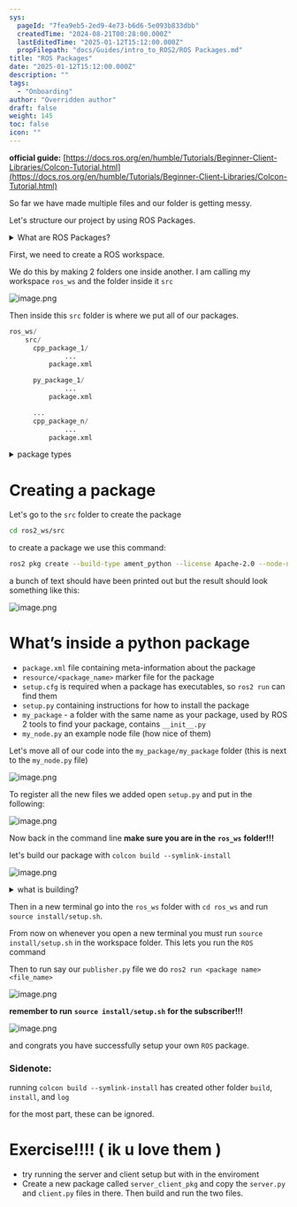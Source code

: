 ```yaml
---
sys:
  pageId: "7fea9eb5-2ed9-4e73-b6d6-5e093b833dbb"
  createdTime: "2024-08-21T00:28:00.000Z"
  lastEditedTime: "2025-01-12T15:12:00.000Z"
  propFilepath: "docs/Guides/intro_to_ROS2/ROS Packages.md"
title: "ROS Packages"
date: "2025-01-12T15:12:00.000Z"
description: ""
tags:
  - "Onboarding"
author: "Overridden author"
draft: false
weight: 145
toc: false
icon: ""
---
```


**official guide:** [https://docs.ros.org/en/humble/Tutorials/Beginner-Client-Libraries/Colcon-Tutorial.html](https://docs.ros.org/en/humble/Tutorials/Beginner-Client-Libraries/Colcon-Tutorial.html)

So far we have made multiple files and our folder is getting messy.

Let's structure our project by using ROS Packages.

<details>

<summary>What are ROS Packages?</summary>

ROS Packages are, as the name implies, packages of code that are highly sharable between ROS developers.

They consist of a folder, `package.xml` file, and source code

```python
      cpp_package_1/
		      ... imagine much code files here ..
          package.xml
```

</details>

First, we need to create a ROS workspace.

We do this by making 2 folders one inside another. I am calling my workspace `ros_ws` and the folder inside it `src`

![image.png](https://prod-files-secure.s3.us-west-2.amazonaws.com/d518164a-d88e-44d1-a4ee-3adb3bd8bce0/70706947-fd18-4537-a67b-e12946812d31/image.png?X-Amz-Algorithm=AWS4-HMAC-SHA256&X-Amz-Content-Sha256=UNSIGNED-PAYLOAD&X-Amz-Credential=ASIAZI2LB4663PWR4XNL%2F20250617%2Fus-west-2%2Fs3%2Faws4_request&X-Amz-Date=20250617T132556Z&X-Amz-Expires=3600&X-Amz-Security-Token=IQoJb3JpZ2luX2VjEIz%2F%2F%2F%2F%2F%2F%2F%2F%2F%2FwEaCXVzLXdlc3QtMiJIMEYCIQD3hKamIx07E18NlXcKnNCK%2BNiR3m12dj3CFTjpNI0I7AIhANshHJuyKjZXyOc62k1l2ZL99oiAdT3O5GDWJkHCt7mzKv8DCHUQABoMNjM3NDIzMTgzODA1IgxgEXWHvi9hm%2BltQ%2FMq3APro5VMW4BU5QXMWc%2Bv9Z0gIG0KMXTEetzY0Zeji6Xk2TDsWlrSSpT905wJnA%2FnDx1kDiAP2hMwhclkd6j7TFMx%2BLGt%2BEESgWsTmyjr4H3KvyjOVrjvJVQGlE%2FndPXrB1oeuBia%2BNTGnTJlSwY1oEgYuN5vtng5jHxGIOBZyX2QDdGHmnb0O9x69NzaFT%2FxA3SmROJNhmpOH%2BmF3yhN3xbPpaVon9eS8mR1E3pQvspZI7wvijycVQuHZXSpbWrbkYRxOAOrlXGvFaJ9l5Hr7vXw0TmTXUZZnogBstDXvrSk0KisVN8uGF%2BzYVEiXQH7PpTUSNknkaMAtCoG5iEq067mKF6JGg7GDl%2FkBTYGfkjqMqsE2LtzBgyYyPcy29FqTOXC%2Fc8nGsoGOKHeo9J1Ptw563WFxSLCz1kTixV3UAl9ld7BDaYtQFTbVmpx9W19T3Hr2X7JUYylNcSg4GaxYqGUs1N%2FG9C0JqfqWPC5UjG1fHy3ILZkv4QH%2FNm8ntRoneiceFR7Q9eJ9wcV%2Fr6e0gGl7vTrJlwQdKMDahQS1gIE0ERNfu0vsvFIBX0b9cTS%2FOoPgMPXvcBSdPCgKk0Sgomp%2BZuqxYqtEF%2FEQdlBXUoAy3SjUXIKP90Ht1TKnDDnpsXCBjqkAfauSpNOH%2B3KfAHhWNQ8tIi5Qaudo7fK7FpRIo65zRyziJQuveFTvaZvpxsUS2SyO20%2FrFGnYbygWYgycLIpecBjFb5VOsT8X9JTuYRcs%2FN4Ig05j8PLV2Bl2Ji8mUepgVWU9SaCQHrFvobx%2FTQKcRg6r5VX7QFiN93bxKEiPAIggQRwXIysHEJ5ZDtN%2F8xuHyiz66TfOnv43pIi2qrlT9%2B3I4h%2B&X-Amz-Signature=c0a1adcdc4fbca73410c267a0f7b65065de047ca25295d1dad55f610dcc342a1&X-Amz-SignedHeaders=host&x-amz-checksum-mode=ENABLED&x-id=GetObject)

Then inside this `src` folder is where we put all of our packages.

```python
ros_ws/
    src/
      cpp_package_1/
		      ...
          package.xml

      py_package_1/
		      ...
          package.xml

      ...
      cpp_package_n/
		      ...
          package.xml

```

<details>

<summary>package types</summary>

packages can be either `C++` or python.

the intern file structure is different for each but for this guide we will stick to creating python packages

</details>

# Creating a package

Let's go to the `src` folder to create the package

```bash
cd ros2_ws/src
```

to create a package we use this command:

```bash
ros2 pkg create --build-type ament_python --license Apache-2.0 --node-name my_node my_package
```

a bunch of text should have been printed out but the result should look something like this:

![image.png](https://prod-files-secure.s3.us-west-2.amazonaws.com/d518164a-d88e-44d1-a4ee-3adb3bd8bce0/e6cf1e3f-8512-4a3e-b131-079f800bf3e8/image.png?X-Amz-Algorithm=AWS4-HMAC-SHA256&X-Amz-Content-Sha256=UNSIGNED-PAYLOAD&X-Amz-Credential=ASIAZI2LB4663PWR4XNL%2F20250617%2Fus-west-2%2Fs3%2Faws4_request&X-Amz-Date=20250617T132556Z&X-Amz-Expires=3600&X-Amz-Security-Token=IQoJb3JpZ2luX2VjEIz%2F%2F%2F%2F%2F%2F%2F%2F%2F%2FwEaCXVzLXdlc3QtMiJIMEYCIQD3hKamIx07E18NlXcKnNCK%2BNiR3m12dj3CFTjpNI0I7AIhANshHJuyKjZXyOc62k1l2ZL99oiAdT3O5GDWJkHCt7mzKv8DCHUQABoMNjM3NDIzMTgzODA1IgxgEXWHvi9hm%2BltQ%2FMq3APro5VMW4BU5QXMWc%2Bv9Z0gIG0KMXTEetzY0Zeji6Xk2TDsWlrSSpT905wJnA%2FnDx1kDiAP2hMwhclkd6j7TFMx%2BLGt%2BEESgWsTmyjr4H3KvyjOVrjvJVQGlE%2FndPXrB1oeuBia%2BNTGnTJlSwY1oEgYuN5vtng5jHxGIOBZyX2QDdGHmnb0O9x69NzaFT%2FxA3SmROJNhmpOH%2BmF3yhN3xbPpaVon9eS8mR1E3pQvspZI7wvijycVQuHZXSpbWrbkYRxOAOrlXGvFaJ9l5Hr7vXw0TmTXUZZnogBstDXvrSk0KisVN8uGF%2BzYVEiXQH7PpTUSNknkaMAtCoG5iEq067mKF6JGg7GDl%2FkBTYGfkjqMqsE2LtzBgyYyPcy29FqTOXC%2Fc8nGsoGOKHeo9J1Ptw563WFxSLCz1kTixV3UAl9ld7BDaYtQFTbVmpx9W19T3Hr2X7JUYylNcSg4GaxYqGUs1N%2FG9C0JqfqWPC5UjG1fHy3ILZkv4QH%2FNm8ntRoneiceFR7Q9eJ9wcV%2Fr6e0gGl7vTrJlwQdKMDahQS1gIE0ERNfu0vsvFIBX0b9cTS%2FOoPgMPXvcBSdPCgKk0Sgomp%2BZuqxYqtEF%2FEQdlBXUoAy3SjUXIKP90Ht1TKnDDnpsXCBjqkAfauSpNOH%2B3KfAHhWNQ8tIi5Qaudo7fK7FpRIo65zRyziJQuveFTvaZvpxsUS2SyO20%2FrFGnYbygWYgycLIpecBjFb5VOsT8X9JTuYRcs%2FN4Ig05j8PLV2Bl2Ji8mUepgVWU9SaCQHrFvobx%2FTQKcRg6r5VX7QFiN93bxKEiPAIggQRwXIysHEJ5ZDtN%2F8xuHyiz66TfOnv43pIi2qrlT9%2B3I4h%2B&X-Amz-Signature=e3a1cf92954b253f9525dd0fa7ee8b9928979896f163a2f0118473d80f07e26f&X-Amz-SignedHeaders=host&x-amz-checksum-mode=ENABLED&x-id=GetObject)

# What’s inside a python package

- `package.xml` file containing meta-information about the package
- `resource/<package_name>` marker file for the package
- `setup.cfg` is required when a package has executables, so `ros2 run` can find them
- `setup.py` containing instructions for how to install the package
- `my_package` - a folder with the same name as your package, used by ROS 2 tools to find your package, contains `__init__.py`
- `my_node.py` an example node file (how nice of them)

Let's move all of our code into the `my_package/my_package` folder (this is next to the `my_node.py` file)

![image.png](https://prod-files-secure.s3.us-west-2.amazonaws.com/d518164a-d88e-44d1-a4ee-3adb3bd8bce0/9ce58f11-0da9-4d3e-b86d-506a9685d378/image.png?X-Amz-Algorithm=AWS4-HMAC-SHA256&X-Amz-Content-Sha256=UNSIGNED-PAYLOAD&X-Amz-Credential=ASIAZI2LB4663PWR4XNL%2F20250617%2Fus-west-2%2Fs3%2Faws4_request&X-Amz-Date=20250617T132556Z&X-Amz-Expires=3600&X-Amz-Security-Token=IQoJb3JpZ2luX2VjEIz%2F%2F%2F%2F%2F%2F%2F%2F%2F%2FwEaCXVzLXdlc3QtMiJIMEYCIQD3hKamIx07E18NlXcKnNCK%2BNiR3m12dj3CFTjpNI0I7AIhANshHJuyKjZXyOc62k1l2ZL99oiAdT3O5GDWJkHCt7mzKv8DCHUQABoMNjM3NDIzMTgzODA1IgxgEXWHvi9hm%2BltQ%2FMq3APro5VMW4BU5QXMWc%2Bv9Z0gIG0KMXTEetzY0Zeji6Xk2TDsWlrSSpT905wJnA%2FnDx1kDiAP2hMwhclkd6j7TFMx%2BLGt%2BEESgWsTmyjr4H3KvyjOVrjvJVQGlE%2FndPXrB1oeuBia%2BNTGnTJlSwY1oEgYuN5vtng5jHxGIOBZyX2QDdGHmnb0O9x69NzaFT%2FxA3SmROJNhmpOH%2BmF3yhN3xbPpaVon9eS8mR1E3pQvspZI7wvijycVQuHZXSpbWrbkYRxOAOrlXGvFaJ9l5Hr7vXw0TmTXUZZnogBstDXvrSk0KisVN8uGF%2BzYVEiXQH7PpTUSNknkaMAtCoG5iEq067mKF6JGg7GDl%2FkBTYGfkjqMqsE2LtzBgyYyPcy29FqTOXC%2Fc8nGsoGOKHeo9J1Ptw563WFxSLCz1kTixV3UAl9ld7BDaYtQFTbVmpx9W19T3Hr2X7JUYylNcSg4GaxYqGUs1N%2FG9C0JqfqWPC5UjG1fHy3ILZkv4QH%2FNm8ntRoneiceFR7Q9eJ9wcV%2Fr6e0gGl7vTrJlwQdKMDahQS1gIE0ERNfu0vsvFIBX0b9cTS%2FOoPgMPXvcBSdPCgKk0Sgomp%2BZuqxYqtEF%2FEQdlBXUoAy3SjUXIKP90Ht1TKnDDnpsXCBjqkAfauSpNOH%2B3KfAHhWNQ8tIi5Qaudo7fK7FpRIo65zRyziJQuveFTvaZvpxsUS2SyO20%2FrFGnYbygWYgycLIpecBjFb5VOsT8X9JTuYRcs%2FN4Ig05j8PLV2Bl2Ji8mUepgVWU9SaCQHrFvobx%2FTQKcRg6r5VX7QFiN93bxKEiPAIggQRwXIysHEJ5ZDtN%2F8xuHyiz66TfOnv43pIi2qrlT9%2B3I4h%2B&X-Amz-Signature=eab5850ad3c07732aa533db8ffb3cbd7d2fb92819345bd3f73499ef082f5e5a7&X-Amz-SignedHeaders=host&x-amz-checksum-mode=ENABLED&x-id=GetObject)

To register all the new files we added open `setup.py` and put in the following:

![image.png](https://prod-files-secure.s3.us-west-2.amazonaws.com/d518164a-d88e-44d1-a4ee-3adb3bd8bce0/1cd7c262-4cae-4496-9d75-c178537d24a2/image.png?X-Amz-Algorithm=AWS4-HMAC-SHA256&X-Amz-Content-Sha256=UNSIGNED-PAYLOAD&X-Amz-Credential=ASIAZI2LB4663PWR4XNL%2F20250617%2Fus-west-2%2Fs3%2Faws4_request&X-Amz-Date=20250617T132556Z&X-Amz-Expires=3600&X-Amz-Security-Token=IQoJb3JpZ2luX2VjEIz%2F%2F%2F%2F%2F%2F%2F%2F%2F%2FwEaCXVzLXdlc3QtMiJIMEYCIQD3hKamIx07E18NlXcKnNCK%2BNiR3m12dj3CFTjpNI0I7AIhANshHJuyKjZXyOc62k1l2ZL99oiAdT3O5GDWJkHCt7mzKv8DCHUQABoMNjM3NDIzMTgzODA1IgxgEXWHvi9hm%2BltQ%2FMq3APro5VMW4BU5QXMWc%2Bv9Z0gIG0KMXTEetzY0Zeji6Xk2TDsWlrSSpT905wJnA%2FnDx1kDiAP2hMwhclkd6j7TFMx%2BLGt%2BEESgWsTmyjr4H3KvyjOVrjvJVQGlE%2FndPXrB1oeuBia%2BNTGnTJlSwY1oEgYuN5vtng5jHxGIOBZyX2QDdGHmnb0O9x69NzaFT%2FxA3SmROJNhmpOH%2BmF3yhN3xbPpaVon9eS8mR1E3pQvspZI7wvijycVQuHZXSpbWrbkYRxOAOrlXGvFaJ9l5Hr7vXw0TmTXUZZnogBstDXvrSk0KisVN8uGF%2BzYVEiXQH7PpTUSNknkaMAtCoG5iEq067mKF6JGg7GDl%2FkBTYGfkjqMqsE2LtzBgyYyPcy29FqTOXC%2Fc8nGsoGOKHeo9J1Ptw563WFxSLCz1kTixV3UAl9ld7BDaYtQFTbVmpx9W19T3Hr2X7JUYylNcSg4GaxYqGUs1N%2FG9C0JqfqWPC5UjG1fHy3ILZkv4QH%2FNm8ntRoneiceFR7Q9eJ9wcV%2Fr6e0gGl7vTrJlwQdKMDahQS1gIE0ERNfu0vsvFIBX0b9cTS%2FOoPgMPXvcBSdPCgKk0Sgomp%2BZuqxYqtEF%2FEQdlBXUoAy3SjUXIKP90Ht1TKnDDnpsXCBjqkAfauSpNOH%2B3KfAHhWNQ8tIi5Qaudo7fK7FpRIo65zRyziJQuveFTvaZvpxsUS2SyO20%2FrFGnYbygWYgycLIpecBjFb5VOsT8X9JTuYRcs%2FN4Ig05j8PLV2Bl2Ji8mUepgVWU9SaCQHrFvobx%2FTQKcRg6r5VX7QFiN93bxKEiPAIggQRwXIysHEJ5ZDtN%2F8xuHyiz66TfOnv43pIi2qrlT9%2B3I4h%2B&X-Amz-Signature=f86ef93b04c523b56741d2427d6160b516e92c0bcc8445591ea1a1667e465df4&X-Amz-SignedHeaders=host&x-amz-checksum-mode=ENABLED&x-id=GetObject)

Now back in the command line **make sure you are in the** **`ros_ws`** **folder!!!**

let's build our package with `colcon build --symlink-install`

![image.png](https://prod-files-secure.s3.us-west-2.amazonaws.com/d518164a-d88e-44d1-a4ee-3adb3bd8bce0/2f2a0d27-b173-48fd-b189-5f5c0ce65619/image.png?X-Amz-Algorithm=AWS4-HMAC-SHA256&X-Amz-Content-Sha256=UNSIGNED-PAYLOAD&X-Amz-Credential=ASIAZI2LB4663PWR4XNL%2F20250617%2Fus-west-2%2Fs3%2Faws4_request&X-Amz-Date=20250617T132556Z&X-Amz-Expires=3600&X-Amz-Security-Token=IQoJb3JpZ2luX2VjEIz%2F%2F%2F%2F%2F%2F%2F%2F%2F%2FwEaCXVzLXdlc3QtMiJIMEYCIQD3hKamIx07E18NlXcKnNCK%2BNiR3m12dj3CFTjpNI0I7AIhANshHJuyKjZXyOc62k1l2ZL99oiAdT3O5GDWJkHCt7mzKv8DCHUQABoMNjM3NDIzMTgzODA1IgxgEXWHvi9hm%2BltQ%2FMq3APro5VMW4BU5QXMWc%2Bv9Z0gIG0KMXTEetzY0Zeji6Xk2TDsWlrSSpT905wJnA%2FnDx1kDiAP2hMwhclkd6j7TFMx%2BLGt%2BEESgWsTmyjr4H3KvyjOVrjvJVQGlE%2FndPXrB1oeuBia%2BNTGnTJlSwY1oEgYuN5vtng5jHxGIOBZyX2QDdGHmnb0O9x69NzaFT%2FxA3SmROJNhmpOH%2BmF3yhN3xbPpaVon9eS8mR1E3pQvspZI7wvijycVQuHZXSpbWrbkYRxOAOrlXGvFaJ9l5Hr7vXw0TmTXUZZnogBstDXvrSk0KisVN8uGF%2BzYVEiXQH7PpTUSNknkaMAtCoG5iEq067mKF6JGg7GDl%2FkBTYGfkjqMqsE2LtzBgyYyPcy29FqTOXC%2Fc8nGsoGOKHeo9J1Ptw563WFxSLCz1kTixV3UAl9ld7BDaYtQFTbVmpx9W19T3Hr2X7JUYylNcSg4GaxYqGUs1N%2FG9C0JqfqWPC5UjG1fHy3ILZkv4QH%2FNm8ntRoneiceFR7Q9eJ9wcV%2Fr6e0gGl7vTrJlwQdKMDahQS1gIE0ERNfu0vsvFIBX0b9cTS%2FOoPgMPXvcBSdPCgKk0Sgomp%2BZuqxYqtEF%2FEQdlBXUoAy3SjUXIKP90Ht1TKnDDnpsXCBjqkAfauSpNOH%2B3KfAHhWNQ8tIi5Qaudo7fK7FpRIo65zRyziJQuveFTvaZvpxsUS2SyO20%2FrFGnYbygWYgycLIpecBjFb5VOsT8X9JTuYRcs%2FN4Ig05j8PLV2Bl2Ji8mUepgVWU9SaCQHrFvobx%2FTQKcRg6r5VX7QFiN93bxKEiPAIggQRwXIysHEJ5ZDtN%2F8xuHyiz66TfOnv43pIi2qrlT9%2B3I4h%2B&X-Amz-Signature=39d2bc4f7a8cf3386aae80c031694b774192789f8d3522fa6400b082ec6b165a&X-Amz-SignedHeaders=host&x-amz-checksum-mode=ENABLED&x-id=GetObject)

<details>

<summary>what is building?</summary>

if you are a CS major at Rose-Hulman you will learn the answer to this in CSSE132

but TLDR; is it combines all the code files into one program that can be run easily 

</details>

Then in a new terminal go into the `ros_ws` folder with `cd ros_ws` and run `source install/setup.sh`. 

From now on whenever you open a new terminal you must run `source install/setup.sh` in the workspace folder. This lets you run the `ROS` command

Then to run say our `publisher.py` file we do `ros2 run <package name> <file_name>`

![image.png](https://prod-files-secure.s3.us-west-2.amazonaws.com/d518164a-d88e-44d1-a4ee-3adb3bd8bce0/4f4b1219-3a44-4632-aa0a-ce3471699f59/image.png?X-Amz-Algorithm=AWS4-HMAC-SHA256&X-Amz-Content-Sha256=UNSIGNED-PAYLOAD&X-Amz-Credential=ASIAZI2LB4663PWR4XNL%2F20250617%2Fus-west-2%2Fs3%2Faws4_request&X-Amz-Date=20250617T132556Z&X-Amz-Expires=3600&X-Amz-Security-Token=IQoJb3JpZ2luX2VjEIz%2F%2F%2F%2F%2F%2F%2F%2F%2F%2FwEaCXVzLXdlc3QtMiJIMEYCIQD3hKamIx07E18NlXcKnNCK%2BNiR3m12dj3CFTjpNI0I7AIhANshHJuyKjZXyOc62k1l2ZL99oiAdT3O5GDWJkHCt7mzKv8DCHUQABoMNjM3NDIzMTgzODA1IgxgEXWHvi9hm%2BltQ%2FMq3APro5VMW4BU5QXMWc%2Bv9Z0gIG0KMXTEetzY0Zeji6Xk2TDsWlrSSpT905wJnA%2FnDx1kDiAP2hMwhclkd6j7TFMx%2BLGt%2BEESgWsTmyjr4H3KvyjOVrjvJVQGlE%2FndPXrB1oeuBia%2BNTGnTJlSwY1oEgYuN5vtng5jHxGIOBZyX2QDdGHmnb0O9x69NzaFT%2FxA3SmROJNhmpOH%2BmF3yhN3xbPpaVon9eS8mR1E3pQvspZI7wvijycVQuHZXSpbWrbkYRxOAOrlXGvFaJ9l5Hr7vXw0TmTXUZZnogBstDXvrSk0KisVN8uGF%2BzYVEiXQH7PpTUSNknkaMAtCoG5iEq067mKF6JGg7GDl%2FkBTYGfkjqMqsE2LtzBgyYyPcy29FqTOXC%2Fc8nGsoGOKHeo9J1Ptw563WFxSLCz1kTixV3UAl9ld7BDaYtQFTbVmpx9W19T3Hr2X7JUYylNcSg4GaxYqGUs1N%2FG9C0JqfqWPC5UjG1fHy3ILZkv4QH%2FNm8ntRoneiceFR7Q9eJ9wcV%2Fr6e0gGl7vTrJlwQdKMDahQS1gIE0ERNfu0vsvFIBX0b9cTS%2FOoPgMPXvcBSdPCgKk0Sgomp%2BZuqxYqtEF%2FEQdlBXUoAy3SjUXIKP90Ht1TKnDDnpsXCBjqkAfauSpNOH%2B3KfAHhWNQ8tIi5Qaudo7fK7FpRIo65zRyziJQuveFTvaZvpxsUS2SyO20%2FrFGnYbygWYgycLIpecBjFb5VOsT8X9JTuYRcs%2FN4Ig05j8PLV2Bl2Ji8mUepgVWU9SaCQHrFvobx%2FTQKcRg6r5VX7QFiN93bxKEiPAIggQRwXIysHEJ5ZDtN%2F8xuHyiz66TfOnv43pIi2qrlT9%2B3I4h%2B&X-Amz-Signature=be8eff67723e5ce394c3174e893a825afca63086f8fbe6f6c92ee1689e0494bd&X-Amz-SignedHeaders=host&x-amz-checksum-mode=ENABLED&x-id=GetObject)

**remember to run** **`source install/setup.sh`** **for the subscriber!!!**

![image.png](https://prod-files-secure.s3.us-west-2.amazonaws.com/d518164a-d88e-44d1-a4ee-3adb3bd8bce0/02121119-dad4-49ec-8356-c956108b4243/image.png?X-Amz-Algorithm=AWS4-HMAC-SHA256&X-Amz-Content-Sha256=UNSIGNED-PAYLOAD&X-Amz-Credential=ASIAZI2LB4663PWR4XNL%2F20250617%2Fus-west-2%2Fs3%2Faws4_request&X-Amz-Date=20250617T132556Z&X-Amz-Expires=3600&X-Amz-Security-Token=IQoJb3JpZ2luX2VjEIz%2F%2F%2F%2F%2F%2F%2F%2F%2F%2FwEaCXVzLXdlc3QtMiJIMEYCIQD3hKamIx07E18NlXcKnNCK%2BNiR3m12dj3CFTjpNI0I7AIhANshHJuyKjZXyOc62k1l2ZL99oiAdT3O5GDWJkHCt7mzKv8DCHUQABoMNjM3NDIzMTgzODA1IgxgEXWHvi9hm%2BltQ%2FMq3APro5VMW4BU5QXMWc%2Bv9Z0gIG0KMXTEetzY0Zeji6Xk2TDsWlrSSpT905wJnA%2FnDx1kDiAP2hMwhclkd6j7TFMx%2BLGt%2BEESgWsTmyjr4H3KvyjOVrjvJVQGlE%2FndPXrB1oeuBia%2BNTGnTJlSwY1oEgYuN5vtng5jHxGIOBZyX2QDdGHmnb0O9x69NzaFT%2FxA3SmROJNhmpOH%2BmF3yhN3xbPpaVon9eS8mR1E3pQvspZI7wvijycVQuHZXSpbWrbkYRxOAOrlXGvFaJ9l5Hr7vXw0TmTXUZZnogBstDXvrSk0KisVN8uGF%2BzYVEiXQH7PpTUSNknkaMAtCoG5iEq067mKF6JGg7GDl%2FkBTYGfkjqMqsE2LtzBgyYyPcy29FqTOXC%2Fc8nGsoGOKHeo9J1Ptw563WFxSLCz1kTixV3UAl9ld7BDaYtQFTbVmpx9W19T3Hr2X7JUYylNcSg4GaxYqGUs1N%2FG9C0JqfqWPC5UjG1fHy3ILZkv4QH%2FNm8ntRoneiceFR7Q9eJ9wcV%2Fr6e0gGl7vTrJlwQdKMDahQS1gIE0ERNfu0vsvFIBX0b9cTS%2FOoPgMPXvcBSdPCgKk0Sgomp%2BZuqxYqtEF%2FEQdlBXUoAy3SjUXIKP90Ht1TKnDDnpsXCBjqkAfauSpNOH%2B3KfAHhWNQ8tIi5Qaudo7fK7FpRIo65zRyziJQuveFTvaZvpxsUS2SyO20%2FrFGnYbygWYgycLIpecBjFb5VOsT8X9JTuYRcs%2FN4Ig05j8PLV2Bl2Ji8mUepgVWU9SaCQHrFvobx%2FTQKcRg6r5VX7QFiN93bxKEiPAIggQRwXIysHEJ5ZDtN%2F8xuHyiz66TfOnv43pIi2qrlT9%2B3I4h%2B&X-Amz-Signature=40a099e9c077dd1e291370f4e33645caef5cda7c83e3f3d3a8fdf3a499e4eca9&X-Amz-SignedHeaders=host&x-amz-checksum-mode=ENABLED&x-id=GetObject)

and congrats you have successfully setup your own `ROS` package.

### Sidenote:

running `colcon build --symlink-install` has created other folder `build`, `install`, and `log`

for the most part, these can be ignored.

# Exercise!!!! ( ik u love them )

- try running the server and client setup but with in the enviroment
- Create a new package called `server_client_pkg` and copy the `server.py` and `client.py` files in there. Then build and run the two files.
